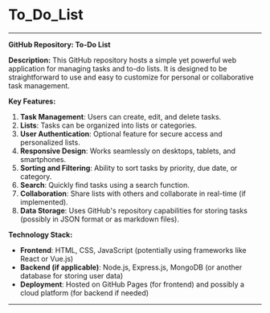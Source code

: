 # To_Do_List

---

**GitHub Repository: To-Do List**

**Description:**
This GitHub repository hosts a simple yet powerful web application for managing tasks and to-do lists. It is designed to be straightforward to use and easy to customize for personal or collaborative task management.

**Key Features:**
1. **Task Management**: Users can create, edit, and delete tasks.
2. **Lists**: Tasks can be organized into lists or categories.
3. **User Authentication**: Optional feature for secure access and personalized lists.
4. **Responsive Design**: Works seamlessly on desktops, tablets, and smartphones.
5. **Sorting and Filtering**: Ability to sort tasks by priority, due date, or category.
6. **Search**: Quickly find tasks using a search function.
7. **Collaboration**: Share lists with others and collaborate in real-time (if implemented).
8. **Data Storage**: Uses GitHub's repository capabilities for storing tasks (possibly in JSON format or as markdown files).

**Technology Stack:**
- **Frontend**: HTML, CSS, JavaScript (potentially using frameworks like React or Vue.js)
- **Backend (if applicable)**: Node.js, Express.js, MongoDB (or another database for storing user data)
- **Deployment**: Hosted on GitHub Pages (for frontend) and possibly a cloud platform (for backend if needed)

---
